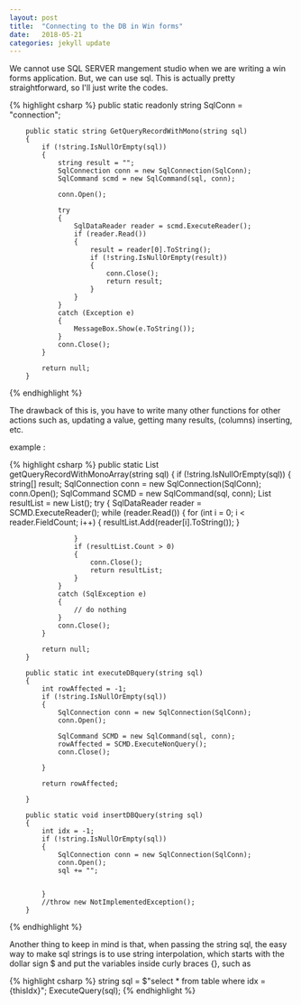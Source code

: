 ```yaml
---
layout: post
title:  "Connecting to the DB in Win forms"
date:   2018-05-21
categories: jekyll update
---
```


We cannot use SQL SERVER mangement studio when we are writing  a win forms application.
But, we can use sql. 
This is actually pretty straightforward, so I'll just write the codes.

{% highlight csharp %}
	public static readonly string SqlConn = "connection";
	
        public static string GetQueryRecordWithMono(string sql)
        {
            if (!string.IsNullOrEmpty(sql))
            {
                string result = "";
                SqlConnection conn = new SqlConnection(SqlConn);
                SqlCommand scmd = new SqlCommand(sql, conn);

                conn.Open();

                try
                {
                    SqlDataReader reader = scmd.ExecuteReader();
                    if (reader.Read())
                    {
                        result = reader[0].ToString();
                        if (!string.IsNullOrEmpty(result))
                        {
                            conn.Close();
                            return result;
                        }
                    }
                }
                catch (Exception e)
                {
                    MessageBox.Show(e.ToString());
                }
                conn.Close();
            }
            
            return null;
        }

{% endhighlight %}

The drawback of this is, you have to write many other functions for other actions
such as, updating a value, getting many results, (columns) inserting, etc.

example : 

{% highlight csharp %}
        public static List<string> getQueryRecordWithMonoArray(string sql)
        {
            if (!string.IsNullOrEmpty(sql))
            {
                string[] result;
                SqlConnection conn = new SqlConnection(SqlConn);
                conn.Open();
                SqlCommand SCMD = new SqlCommand(sql, conn);
                List<string> resultList = new List<string>();
                try
                {
                    SqlDataReader reader = SCMD.ExecuteReader();
                    while (reader.Read())
                    {
                        for (int i = 0; i < reader.FieldCount; i++)
                        {
                            resultList.Add(reader[i].ToString());
                        }
                        
                    }
                    if (resultList.Count > 0)
                    {
                        conn.Close();
                        return resultList;
                    }
                }
                catch (SqlException e)
                {
                    // do nothing
                }
                conn.Close();
            }

            return null;
        }

        public static int executeDBquery(string sql)
        {
            int rowAffected = -1;
            if (!string.IsNullOrEmpty(sql))
            {
                SqlConnection conn = new SqlConnection(SqlConn);
                conn.Open();

                SqlCommand SCMD = new SqlCommand(sql, conn);
                rowAffected = SCMD.ExecuteNonQuery();
                conn.Close();

            }

            return rowAffected;

        }

        public static void insertDBQuery(string sql)
        {
            int idx = -1;
            if (!string.IsNullOrEmpty(sql))
            {
                SqlConnection conn = new SqlConnection(SqlConn);
                conn.Open();
                sql += "";


            }
            //throw new NotImplementedException();
        }
{% endhighlight %}

Another thing to keep in mind is that, 
when passing the string sql, the easy way to make sql strings is to 
use string interpolation, which starts with the dollar sign $ and put the variables inside curly braces {},
such as  

{% highlight csharp %}
 	string sql = $"select * from table where idx = {thisIdx}";
	ExecuteQuery(sql);
{% endhighlight %}